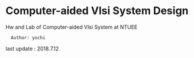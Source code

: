 
# Computer-aided Vlsi System Design 

Hw and Lab of Computer-aided Vlsi System at NTUEE

      Author: yochi                                          
last update : 2018.7.12    
